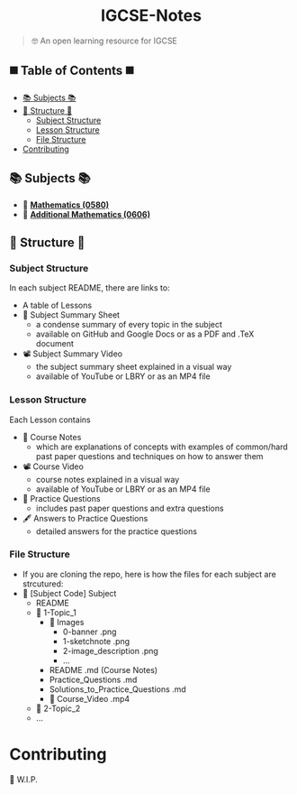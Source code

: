 <h1 align="center">IGCSE-Notes</h1>

> 🤓 An open learning resource for IGCSE

## ◼️ Table of Contents ◼️ ##
- [📚 Subjects 📚](#Subjects)
- [🔶 Structure 🔶](#Structure)
    - [Subject Structure](#SubjectStructure)
    - [Lesson Structure](#LessonStructure)
    - [File Structure](#FileStructure)
- [Contributing](#Contributing)

<a name="Subjects"></a>
## 📚 Subjects 📚
 - 📙 [**Mathematics (0580)**](/Mathematics(0580)/)
 - 📘 [**Additional Mathematics (0606)**](/Additional-Mathematics(0606)/)

<a name="Structure"></a>
## 🔶 Structure 🔶
<a name="SubjectStructure"></a>
### Subject Structure
In each subject README, there are links to:
- A table of Lessons
- 📄 Subject Summary Sheet
    - a condense summary of every topic in the subject
    - available on GitHub and Google Docs or as a PDF and .TeX document
- 📽️ Subject Summary Video
    - the subject summary sheet explained in a visual way
    - available of YouTube or LBRY or as an MP4 file
<a name="LessonStructure"></a>
### Lesson Structure
Each Lesson contains
- 📔 Course Notes
    - which are explanations of concepts with examples of common/hard past paper questions and techniques on how to answer them
- 📽️ Course Video
    - course notes explained in a visual way
    - available of YouTube or LBRY or as an MP4 file
- 📝 Practice Questions
    - includes past paper questions and extra questions
- 🖋️ Answers to Practice Questions
    - detailed answers for the practice questions
<a name="FileStructure"></a>
### File Structure
- If you are cloning the repo, here is how the files for each subject are strcutured:
- 📁 [Subject Code] Subject
    - README
    - 📁 1-Topic_1
        - 📁 Images
            - 0-banner .png
            - 1-sketchnote .png
            - 2-image_description .png
            - ...
        - README .md (Course Notes)
        - Practice_Questions .md 
        - Solutions_to_Practice_Questions .md
        - 🚧 Course_Video .mp4
    - 📁 2-Topic_2
    - ...
<a name="Contributing"></a>
# Contributing
🚧 W.I.P.

